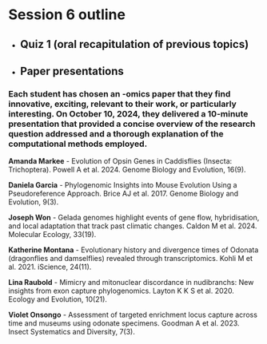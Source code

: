 # Session 6 outline

* ## Quiz 1 (oral recapitulation of previous topics)
* ## Paper presentations
### Each student has chosen an -omics paper that they find innovative, exciting, relevant to their work, or particularly interesting. On October 10, 2024, they delivered a 10-minute presentation that provided a concise overview of the research question addressed and a thorough explanation of the computational methods employed.

**Amanda Markee** - Evolution of Opsin Genes in Caddisflies (Insecta: Trichoptera). Powell A et al. 2024. Genome Biology and Evolution, 16(9).

**Daniela Garcia** - Phylogenomic Insights into Mouse Evolution Using a Pseudoreference Approach. Brice AJ et al. 2017. Genome Biology and Evolution, 9(3).

**Joseph Won** - Gelada genomes highlight events of gene flow, hybridisation, and local adaptation that track past climatic changes. Caldon M et al. 2024. Molecular Ecology, 33(19).

**Katherine Montana** - Evolutionary history and divergence times of Odonata (dragonflies and damselflies) revealed through transcriptomics. Kohli M et al. 2021. iScience, 24(11).

**Lina Raubold** - Mimicry and mitonuclear discordance in nudibranchs: New insights from exon capture phylogenomics. Layton K K S et al. 2020. Ecology and Evolution, 10(21).

**Violet Onsongo** - Assessment of targeted enrichment locus capture across time and museums using odonate specimens. Goodman A et al. 2023. Insect Systematics and Diversity, 7(3).
